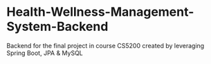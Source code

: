 # Health-Wellness-Management-System-Backend
Backend for the final project in course CS5200 created by leveraging Spring Boot, JPA &amp; MySQL
